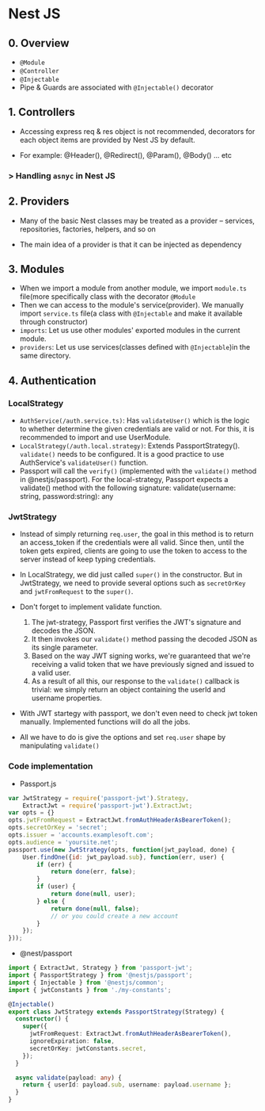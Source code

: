 # Nest JS

## 0. Overview

- `@Module`
- `@Controller`
- `@Injectable`
- Pipe & Guards are associated with `@Injectable()` decorator

## 1. Controllers

- Accessing express req & res object is not recommended, decorators for each object items are provided by Nest JS by default.

- For example: @Header(), @Redirect(), @Param(), @Body() ... etc

### > Handling `asnyc` in Nest JS


## 2. Providers

- Many of the basic Nest classes may be treated as a provider – services, repositories, factories, helpers, and so on

- The main idea of a provider is that it can be injected as dependency

## 3. Modules

- When we import a module from another module, we import `module.ts` file(more specifically class with the decorator `@Module`
- Then we can access to the module's service(provider). We manually import `service.ts` file(a class with `@Injectable` and make it available through constructor)
- `imports`: Let us use other modules' exported modules in the current module.
- `providers`: Let us use services(classes defined with `@Injectable`)in the same directory.


## 4. Authentication


### LocalStrategy

- `AuthService(/auth.service.ts)`: Has `validateUser()` which is the logic to whether determine the given credentials are valid or not. For this, it is recommended to import and use UserModule.
- `LocalStrategy(/auth.local.strategy)`: Extends PassportStrategy(<local-strategy-package>). `validate()` needs to be configured. It is a good practice to use AuthService's `validateUser()` function.
- Passport will call the `verify()` (implemented with the `validate()` method in @nestjs/passport). For the local-strategy, Passport expects a validate() method with the following signature: validate(username: string, password:string): any

### JwtStrategy

- Instead of simply returning `req.user`, the goal in this method is to return an access_token if the credentials were all valid. Since then, until the token gets expired, clients are going to use the token to access to the server instead of keep typing credentials.
- In LocalStrategy, we did just called `super()` in the constructor. But in JwtStrategy, we need to provide several options such as `secretOrKey` and `jwtFromRequest` to the `super()`.
- Don't forget to implement validate function.

    1. The jwt-strategy, Passport first verifies the JWT's signature and decodes the JSON.
    2. It then invokes our `validate()` method passing the decoded JSON as its single parameter.
    3. Based on the way JWT signing works, we're guaranteed that we're receiving a valid token that we have previously signed and issued to a valid user.
    4. As a result of all this, our response to the `validate()` callback is trivial: we simply return an object containing the userId and username properties.

- With JWT startegy with passport, we don't even need to check jwt token manually. Implemented functions will do all the jobs.
- All we have to do is give the options and set `req.user` shape by manipulating `validate()`

### Code implementation

- Passport.js

```js
var JwtStrategy = require('passport-jwt').Strategy,
    ExtractJwt = require('passport-jwt').ExtractJwt;
var opts = {}
opts.jwtFromRequest = ExtractJwt.fromAuthHeaderAsBearerToken();
opts.secretOrKey = 'secret';
opts.issuer = 'accounts.examplesoft.com';
opts.audience = 'yoursite.net';
passport.use(new JwtStrategy(opts, function(jwt_payload, done) {
    User.findOne({id: jwt_payload.sub}, function(err, user) {
        if (err) {
            return done(err, false);
        }
        if (user) {
            return done(null, user);
        } else {
            return done(null, false);
            // or you could create a new account
        }
    });
}));
```

- @nest/passport

```ts
import { ExtractJwt, Strategy } from 'passport-jwt';
import { PassportStrategy } from '@nestjs/passport';
import { Injectable } from '@nestjs/common';
import { jwtConstants } from './my-constants';

@Injectable()
export class JwtStrategy extends PassportStrategy(Strategy) {
  constructor() {
    super({
      jwtFromRequest: ExtractJwt.fromAuthHeaderAsBearerToken(),
      ignoreExpiration: false,
      secretOrKey: jwtConstants.secret,
    });
  }

  async validate(payload: any) {
    return { userId: payload.sub, username: payload.username };
  }
}
```
